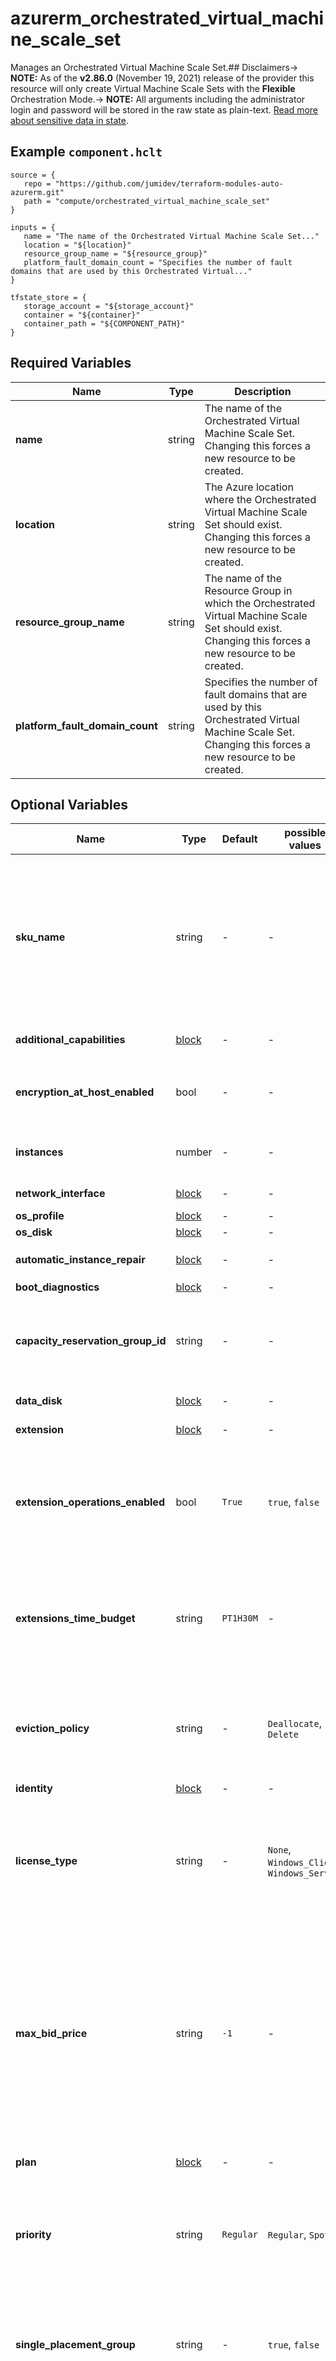 # azurerm_orchestrated_virtual_machine_scale_set

Manages an Orchestrated Virtual Machine Scale Set.## Disclaimers-> **NOTE:** As of the **v2.86.0** (November 19, 2021) release of the provider this resource will only create Virtual Machine Scale Sets with the **Flexible** Orchestration Mode.-> **NOTE:** All arguments including the administrator login and password will be stored in the raw state as plain-text. [Read more about sensitive data in state](/docs/state/sensitive-data.html).

## Example `component.hclt`

```hcl
source = {
   repo = "https://github.com/jumidev/terraform-modules-auto-azurerm.git"   
   path = "compute/orchestrated_virtual_machine_scale_set"   
}

inputs = {
   name = "The name of the Orchestrated Virtual Machine Scale Set..."   
   location = "${location}"   
   resource_group_name = "${resource_group}"   
   platform_fault_domain_count = "Specifies the number of fault domains that are used by this Orchestrated Virtual..."   
}

tfstate_store = {
   storage_account = "${storage_account}"   
   container = "${container}"   
   container_path = "${COMPONENT_PATH}"   
}

```

## Required Variables

| Name | Type |  Description |
| ---- | --------- |  ----------- |
| **name** | string |  The name of the Orchestrated Virtual Machine Scale Set. Changing this forces a new resource to be created. | 
| **location** | string |  The Azure location where the Orchestrated Virtual Machine Scale Set should exist. Changing this forces a new resource to be created. | 
| **resource_group_name** | string |  The name of the Resource Group in which the Orchestrated Virtual Machine Scale Set should exist. Changing this forces a new resource to be created. | 
| **platform_fault_domain_count** | string |  Specifies the number of fault domains that are used by this Orchestrated Virtual Machine Scale Set. Changing this forces a new resource to be created. | 

## Optional Variables

| Name | Type |  Default  |  possible values |  Description |
| ---- | --------- |  ----------- | ----------- | ----------- |
| **sku_name** | string |  -  |  -  |  The `name` of the SKU to be used by this Orcestrated Virtual Machine Scale Set. Valid values include: any of the [General purpose](https://docs.microsoft.com/azure/virtual-machines/sizes-general), [Compute optimized](https://docs.microsoft.com/azure/virtual-machines/sizes-compute), [Memory optimized](https://docs.microsoft.com/azure/virtual-machines/sizes-memory), [Storage optimized](https://docs.microsoft.com/azure/virtual-machines/sizes-storage), [GPU optimized](https://docs.microsoft.com/azure/virtual-machines/sizes-gpu), [FPGA optimized](https://docs.microsoft.com/azure/virtual-machines/sizes-field-programmable-gate-arrays), [High performance](https://docs.microsoft.com/azure/virtual-machines/sizes-hpc), or [Previous generation](https://docs.microsoft.com/azure/virtual-machines/sizes-previous-gen) virtual machine SKUs. | 
| **additional_capabilities** | [block](#additional_capabilities-block-structure) |  -  |  -  |  An `additional_capabilities` block. | 
| **encryption_at_host_enabled** | bool |  -  |  -  |  Should disks attached to this Virtual Machine Scale Set be encrypted by enabling Encryption at Host? | 
| **instances** | number |  -  |  -  |  The number of Virtual Machines in the Orcestrated Virtual Machine Scale Set. | 
| **network_interface** | [block](#network_interface-block-structure) |  -  |  -  |  One or more `network_interface` blocks. | 
| **os_profile** | [block](#os_profile-block-structure) |  -  |  -  |  An `os_profile` block. | 
| **os_disk** | [block](#os_disk-block-structure) |  -  |  -  |  An `os_disk` block. | 
| **automatic_instance_repair** | [block](#automatic_instance_repair-block-structure) |  -  |  -  |  An `automatic_instance_repair` block. | 
| **boot_diagnostics** | [block](#boot_diagnostics-block-structure) |  -  |  -  |  A `boot_diagnostics` block. | 
| **capacity_reservation_group_id** | string |  -  |  -  |  Specifies the ID of the Capacity Reservation Group which the Virtual Machine Scale Set should be allocated to. Changing this forces a new resource to be created. | 
| **data_disk** | [block](#data_disk-block-structure) |  -  |  -  |  One or more `data_disk` blocks. | 
| **extension** | [block](#extension-block-structure) |  -  |  -  |  One or more `extension` blocks | 
| **extension_operations_enabled** | bool |  `True`  |  `true`, `false`  |  Should extension operations be allowed on the Virtual Machine Scale Set? Possible values are `true` or `false`. Defaults to `true`. Changing this forces a new Orchestrated Virtual Machine Scale Set to be created. | 
| **extensions_time_budget** | string |  `PT1H30M`  |  -  |  Specifies the time alloted for all extensions to start. The time duration should be between 15 minutes and 120 minutes (inclusive) and should be specified in ISO 8601 format. Defaults to `PT1H30M`. | 
| **eviction_policy** | string |  -  |  `Deallocate`, `Delete`  |  The Policy which should be used Virtual Machines are Evicted from the Scale Set. Possible values are `Deallocate` and `Delete`. Changing this forces a new resource to be created. | 
| **identity** | [block](#identity-block-structure) |  -  |  -  |  An `identity` block. | 
| **license_type** | string |  -  |  `None`, `Windows_Client`, `Windows_Server`  |  Specifies the type of on-premise license (also known as Azure Hybrid Use Benefit) which should be used for this Orchestrated Virtual Machine Scale Set. Possible values are `None`, `Windows_Client` and `Windows_Server`. | 
| **max_bid_price** | string |  `-1`  |  -  |  The maximum price you're willing to pay for each Orchestrated Virtual Machine in this Scale Set, in US Dollars; which must be greater than the current spot price. If this bid price falls below the current spot price the Virtual Machines in the Scale Set will be evicted using the eviction_policy. Defaults to `-1`, which means that each Virtual Machine in the Orchestrated Scale Set should not be evicted for price reasons. | 
| **plan** | [block](#plan-block-structure) |  -  |  -  |  A `plan` block. Changing this forces a new resource to be created. | 
| **priority** | string |  `Regular`  |  `Regular`, `Spot`  |  The Priority of this Orchestrated Virtual Machine Scale Set. Possible values are `Regular` and `Spot`. Defaults to `Regular`. Changing this value forces a new resource. | 
| **single_placement_group** | string |  -  |  `true`, `false`  |  Should this Virtual Machine Scale Set be limited to a Single Placement Group, which means the number of instances will be capped at 100 Virtual Machines. Possible values are `true` or `false`. | 
| **source_image_id** | string |  -  |  -  |  The ID of an Image which each Virtual Machine in this Scale Set should be based on. Possible Image ID types include `Image ID`s, `Shared Image ID`s, `Shared Image Version ID`s, `Community Gallery Image ID`s, `Community Gallery Image Version ID`s, `Shared Gallery Image ID`s and `Shared Gallery Image Version ID`s. | 
| **source_image_reference** | [block](#source_image_reference-block-structure) |  -  |  -  |  A `source_image_reference` block. | 
| **termination_notification** | [block](#termination_notification-block-structure) |  -  |  -  |  A `termination_notification` block. | 
| **user_data_base64** | string |  -  |  -  |  The Base64-Encoded User Data which should be used for this Virtual Machine Scale Set. | 
| **proximity_placement_group_id** | string |  -  |  -  |  The ID of the Proximity Placement Group which the Orchestrated Virtual Machine should be assigned to. Changing this forces a new resource to be created. | 
| **zone_balance** | bool |  `False`  |  -  |  Should the Virtual Machines in this Scale Set be strictly evenly distributed across Availability Zones? Defaults to `false`. Changing this forces a new resource to be created. | 
| **zones** | string |  -  |  -  |  Specifies a list of Availability Zones in which this Orchestrated Virtual Machine should be located. Changing this forces a new Orchestrated Virtual Machine to be created. | 
| **tags** | map |  -  |  -  |  A mapping of tags which should be assigned to this Orchestrated Virtual Machine Scale Set. | 
| **priority_mix** | [block](#priority_mix-block-structure) |  -  |  -  |  a `priority_mix` block | 

### `admin_ssh_key` block structure

| Name | Type | Required? | Default | Description |
| ---- | ---- | --------- | ------- | ----------- |
| `public_key` | string | Yes | - | The Public Key which should be used for authentication, which needs to be at least 2048-bit and in ssh-rsa format. |
| `username` | string | Yes | - | The Username for which this Public SSH Key should be configured. |

### `additional_capabilities` block structure

| Name | Type | Required? | Default | Description |
| ---- | ---- | --------- | ------- | ----------- |
| `ultra_ssd_enabled` | bool | No | False | Should the capacity to enable Data Disks of the 'UltraSSD_LRS' storage account type be supported on this Orchestrated Virtual Machine Scale Set? Defaults to 'false'. Changing this forces a new resource to be created. |

### `linux_configuration` block structure

| Name | Type | Required? | Default | Description |
| ---- | ---- | --------- | ------- | ----------- |
| `admin_username` | string | Yes | - | The username of the local administrator on each Orchestrated Virtual Machine Scale Set instance. Changing this forces a new resource to be created. |
| `admin_password` | string | No | - | The Password which should be used for the local-administrator on this Virtual Machine. Changing this forces a new resource to be created. |
| `admin_ssh_key` | [block](#admin_ssh_key-block-structure) | No | - | A 'admin_ssh_key' block. |
| `computer_name_prefix` | string | No | computer_name_prefix | The prefix which should be used for the name of the Virtual Machines in this Scale Set. If unspecified this defaults to the value for the name field. If the value of the name field is not a valid 'computer_name_prefix', then you must specify 'computer_name_prefix'. Changing this forces a new resource to be created. |
| `disable_password_authentication` | bool | No | True | When an 'admin_password' is specified 'disable_password_authentication' must be set to 'false'. Defaults to 'true'. |
| `patch_assessment_mode` | string | No | ImageDefault | Specifies the mode of VM Guest Patching for the virtual machines that are associated to the Orchestrated Virtual Machine Scale Set. Possible values are 'AutomaticByPlatform' or 'ImageDefault'. Defaults to 'ImageDefault'. |
| `patch_mode` | string | No | ImageDefault | Specifies the mode of in-guest patching of this Windows Virtual Machine. Possible values are 'ImageDefault' or 'AutomaticByPlatform'. Defaults to 'ImageDefault'. For more information on patch modes please see the [product documentation](https://docs.microsoft.com/azure/virtual-machines/automatic-vm-guest-patching#patch-orchestration-modes). |
| `provision_vm_agent` | bool | No | True | Should the Azure VM Agent be provisioned on each Virtual Machine in the Scale Set? Defaults to 'true'. Changing this value forces a new resource to be created. |
| `secret` | [block](#secret-block-structure) | No | - | One or more 'secret' blocks. |

### `automatic_instance_repair` block structure

| Name | Type | Required? | Default | Description |
| ---- | ---- | --------- | ------- | ----------- |
| `enabled` | string | Yes | - | Should the automatic instance repair be enabled on this Orchestrated Virtual Machine Scale Set? Possible values are 'true' and 'false'. |
| `grace_period` | string | No | PT30M | Amount of time for which automatic repairs will be delayed. The grace period starts right after the VM is found unhealthy. Possible values are between '30' and '90' minutes. The time duration should be specified in 'ISO 8601' format (e.g. 'PT30M' to 'PT90M'). Defaults to 'PT30M'. |

### `identity` block structure

| Name | Type | Required? | Default | Description |
| ---- | ---- | --------- | ------- | ----------- |
| `type` | string | Yes | - | The type of Managed Identity that should be configured on this Orchestrated Windows Virtual Machine Scale Set. Only possible value is 'UserAssigned'. |
| `identity_ids` | string | Yes | - | Specifies a list of User Managed Identity IDs to be assigned to this Orchestrated Windows Virtual Machine Scale Set. |

### `winrm_listener` block structure

| Name | Type | Required? | Default | Description |
| ---- | ---- | --------- | ------- | ----------- |
| `protocol` | string | Yes | - | Specifies the protocol of listener. Possible values are 'Http' or 'Https'. Changing this forces a new resource to be created. |
| `certificate_url` | string | No | - | The Secret URL of a Key Vault Certificate, which must be specified when protocol is set to 'Https'. Changing this forces a new resource to be created. |

### `termination_notification` block structure

| Name | Type | Required? | Default | Description |
| ---- | ---- | --------- | ------- | ----------- |
| `enabled` | string | Yes | - | Should the termination notification be enabled on this Virtual Machine Scale Set? Possible values 'true' or 'false' |
| `timeout` | string | No | PT5M | Length of time (in minutes, between '5' and '15') a notification to be sent to the VM on the instance metadata server till the VM gets deleted. The time duration should be specified in 'ISO 8601' format. Defaults to 'PT5M'. |

### `source_image_reference` block structure

| Name | Type | Required? | Default | Description |
| ---- | ---- | --------- | ------- | ----------- |
| `publisher` | string | Yes | - | Specifies the publisher of the image used to create the virtual machines. Changing this forces a new resource to be created. |
| `offer` | string | Yes | - | Specifies the offer of the image used to create the virtual machines. Changing this forces a new resource to be created. |
| `sku` | string | Yes | - | Specifies the SKU of the image used to create the virtual machines. |
| `version` | string | Yes | - | Specifies the version of the image used to create the virtual machines. |

### `os_profile` block structure

| Name | Type | Required? | Default | Description |
| ---- | ---- | --------- | ------- | ----------- |
| `custom_data` | string | No | - | The Base64-Encoded Custom Data which should be used for this Orchestrated Virtual Machine Scale Set. |
| `windows_configuration` | [block](#windows_configuration-block-structure) | No | - | A 'windows_configuration' block. |
| `linux_configuration` | [block](#linux_configuration-block-structure) | No | - | A 'linux_configuration' block. |

### `data_disk` block structure

| Name | Type | Required? | Default | Description |
| ---- | ---- | --------- | ------- | ----------- |
| `caching` | string | Yes | - | The type of Caching which should be used for this Data Disk. Possible values are None, ReadOnly and ReadWrite. |
| `create_option` | string | No | Empty | The create option which should be used for this Data Disk. Possible values are Empty and FromImage. Defaults to 'Empty'. (FromImage should only be used if the source image includes data disks). |
| `disk_size_gb` | number | Yes | - | The size of the Data Disk which should be created. |
| `lun` | number | Yes | - | The Logical Unit Number of the Data Disk, which must be unique within the Virtual Machine. |
| `storage_account_type` | string | Yes | - | The Type of Storage Account which should back this Data Disk. Possible values include 'Standard_LRS', 'StandardSSD_LRS', 'StandardSSD_ZRS', 'Premium_LRS', 'PremiumV2_LRS', 'Premium_ZRS' and 'UltraSSD_LRS'. |
| `disk_encryption_set_id` | string | No | - | The ID of the Disk Encryption Set which should be used to encrypt the Data Disk. Changing this forces a new resource to be created. |
| `ultra_ssd_disk_iops_read_write` | string | No | - | Specifies the Read-Write IOPS for this Data Disk. Only settable when 'storage_account_type' is 'PremiumV2_LRS' or 'UltraSSD_LRS'. |
| `ultra_ssd_disk_mbps_read_write` | string | No | - | Specifies the bandwidth in MB per second for this Data Disk. Only settable when 'storage_account_type' is 'PremiumV2_LRS' or 'UltraSSD_LRS'. |
| `write_accelerator_enabled` | bool | No | False | Specifies if Write Accelerator is enabled on the Data Disk. Defaults to 'false'. |

### `network_interface` block structure

| Name | Type | Required? | Default | Description |
| ---- | ---- | --------- | ------- | ----------- |
| `name` | string | Yes | - | The Name which should be used for this Network Interface. Changing this forces a new resource to be created. |
| `ip_configuration` | list | Yes | - | One or more 'ip_configuration' blocks. |
| `dns_servers` | list | No | - | A list of IP Addresses of DNS Servers which should be assigned to the Network Interface. |
| `enable_accelerated_networking` | bool | No | False | Does this Network Interface support Accelerated Networking? Possible values are 'true' and 'false'. Defaults to 'false'. |
| `enable_ip_forwarding` | bool | No | False | Does this Network Interface support IP Forwarding? Possible values are 'true' and 'false'. Defaults to 'false'. |
| `network_security_group_id` | string | No | - | The ID of a Network Security Group which should be assigned to this Network Interface. |
| `primary` | bool | No | False | Is this the Primary IP Configuration? Possible values are 'true' and 'false'. Defaults to 'false'. |

### `boot_diagnostics` block structure

| Name | Type | Required? | Default | Description |
| ---- | ---- | --------- | ------- | ----------- |
| `storage_account_uri` | string | No | - | The Primary/Secondary Endpoint for the Azure Storage Account which should be used to store Boot Diagnostics, including Console Output and Screenshots from the Hypervisor. By including a 'boot_diagnostics' block without passing the 'storage_account_uri' field will cause the API to utilize a Managed Storage Account to store the Boot Diagnostics output. |

### `certificate` block structure

| Name | Type | Required? | Default | Description |
| ---- | ---- | --------- | ------- | ----------- |
| `store` | string | Yes | - | The certificate store on the Virtual Machine where the certificate should be added. |
| `url` | string | Yes | - | The Secret URL of a Key Vault Certificate. |

### `windows_configuration` block structure

| Name | Type | Required? | Default | Description |
| ---- | ---- | --------- | ------- | ----------- |
| `admin_username` | string | Yes | - | The username of the local administrator on each Orchestrated Virtual Machine Scale Set instance. Changing this forces a new resource to be created. |
| `admin_password` | string | Yes | - | The Password which should be used for the local-administrator on this Virtual Machine. Changing this forces a new resource to be created. |
| `computer_name_prefix` | string | No | name | The prefix which should be used for the name of the Virtual Machines in this Scale Set. If unspecified this defaults to the value for the 'name' field. If the value of the 'name' field is not a valid 'computer_name_prefix', then you must specify 'computer_name_prefix'. Changing this forces a new resource to be created. |
| `enable_automatic_updates` | bool | No | True | Are automatic updates enabled for this Virtual Machine? Defaults to 'true'. |
| `hotpatching_enabled` | bool | No | False | Should the VM be patched without requiring a reboot? Possible values are 'true' or 'false'. Defaults to 'false'. For more information about hot patching please see the [product documentation](https://docs.microsoft.com/azure/automanage/automanage-hotpatch). |
| `patch_assessment_mode` | string | No | ImageDefault | Specifies the mode of VM Guest Patching for the virtual machines that are associated to the Orchestrated Virtual Machine Scale Set. Possible values are 'AutomaticByPlatform' or 'ImageDefault'. Defaults to 'ImageDefault'. |
| `patch_mode` | string | No | AutomaticByOS | Specifies the mode of in-guest patching of this Windows Virtual Machine. Possible values are 'Manual', 'AutomaticByOS' and 'AutomaticByPlatform'. Defaults to 'AutomaticByOS'. For more information on patch modes please see the [product documentation](https://docs.microsoft.com/azure/virtual-machines/automatic-vm-guest-patching#patch-orchestration-modes). |
| `provision_vm_agent` | bool | No | True | Should the Azure VM Agent be provisioned on each Virtual Machine in the Scale Set? Defaults to 'true'. Changing this value forces a new resource to be created. |
| `secret` | [block](#secret-block-structure) | No | - | One or more 'secret' blocks. |
| `timezone` | string | No | - | Specifies the time zone of the virtual machine, the possible values are defined [here](https://jackstromberg.com/2017/01/list-of-time-zones-consumed-by-azure/). |
| `winrm_listener` | [block](#winrm_listener-block-structure) | No | - | One or more 'winrm_listener' blocks. Changing this forces a new resource to be created. |

### `diff_disk_settings` block structure

| Name | Type | Required? | Default | Description |
| ---- | ---- | --------- | ------- | ----------- |
| `option` | string | Yes | - | Specifies the Ephemeral Disk Settings for the OS Disk. At this time the only possible value is 'Local'. Changing this forces a new resource to be created. |
| `placement` | string | No | CacheDisk | Specifies where to store the Ephemeral Disk. Possible values are 'CacheDisk' and 'ResourceDisk'. Defaults to 'CacheDisk'. Changing this forces a new resource to be created. |

### `protected_settings_from_key_vault` block structure

| Name | Type | Required? | Default | Description |
| ---- | ---- | --------- | ------- | ----------- |
| `secret_url` | string | Yes | - | The URL to the Key Vault Secret which stores the protected settings. |
| `source_vault_id` | string | Yes | - | The ID of the source Key Vault. |

### `plan` block structure

| Name | Type | Required? | Default | Description |
| ---- | ---- | --------- | ------- | ----------- |
| `name` | string | Yes | - | Specifies the name of the image from the marketplace. Changing this forces a new resource to be created. |
| `publisher` | string | Yes | - | Specifies the publisher of the image. Changing this forces a new resource to be created. |
| `product` | string | Yes | - | Specifies the product of the image from the marketplace. Changing this forces a new resource to be created. |

### `priority_mix` block structure

| Name | Type | Required? | Default | Description |
| ---- | ---- | --------- | ------- | ----------- |
| `base_regular_count` | string | No | 0 | Specifies the base number of VMs of 'Regular' priority that will be created before any VMs of priority 'Spot' are created. Possible values are integers between '0' and '1000'. Defaults to '0'. |
| `regular_percentage_above_base` | string | No | 0 | Specifies the desired percentage of VM instances that are of 'Regular' priority after the base count has been reached. Possible values are integers between '0' and '100'. Defaults to '0'. |

### `extension` block structure

| Name | Type | Required? | Default | Description |
| ---- | ---- | --------- | ------- | ----------- |
| `name` | string | Yes | - | The name for the Virtual Machine Scale Set Extension. |
| `publisher` | string | Yes | - | Specifies the Publisher of the Extension. |
| `type` | string | Yes | - | Specifies the Type of the Extension. |
| `type_handler_version` | string | Yes | - | Specifies the version of the extension to use, available versions can be found using the Azure CLI. |
| `auto_upgrade_minor_version_enabled` | bool | No | True | Should the latest version of the Extension be used at Deployment Time, if one is available? This won't auto-update the extension on existing installation. Defaults to 'true'. |
| `extensions_to_provision_after_vm_creation` | string | No | - | An ordered list of Extension names which Orchestrated Virtual Machine Scale Set should provision after VM creation. |
| `force_extension_execution_on_change` | string | No | - | A value which, when different to the previous value can be used to force-run the Extension even if the Extension Configuration hasn't changed. |
| `protected_settings` | string | No | - | A JSON String which specifies Sensitive Settings (such as Passwords) for the Extension. |
| `protected_settings_from_key_vault` | [block](#protected_settings_from_key_vault-block-structure) | No | - | A 'protected_settings_from_key_vault' block. |
| `failure_suppression_enabled` | string | No | - | Should failures from the extension be suppressed? Possible values are 'true' or 'false'. |
| `settings` | string | No | - | A JSON String which specifies Settings for the Extension. |

### `os_disk` block structure

| Name | Type | Required? | Default | Description |
| ---- | ---- | --------- | ------- | ----------- |
| `caching` | string | Yes | - | The Type of Caching which should be used for the Internal OS Disk. Possible values are 'None', 'ReadOnly' and 'ReadWrite'. |
| `storage_account_type` | string | Yes | - | The Type of Storage Account which should back this the Internal OS Disk. Possible values include 'Standard_LRS', 'StandardSSD_LRS', 'StandardSSD_ZRS', 'Premium_LRS' and 'Premium_ZRS'. Changing this forces a new resource to be created. |
| `diff_disk_settings` | [block](#diff_disk_settings-block-structure) | No | - | A 'diff_disk_settings' block. Changing this forces a new resource to be created. |
| `disk_encryption_set_id` | string | No | - | The ID of the Disk Encryption Set which should be used to encrypt this OS Disk. Changing this forces a new resource to be created. |
| `disk_size_gb` | number | No | - | The Size of the Internal OS Disk in GB, if you wish to vary from the size used in the image this Virtual Machine Scale Set is sourced from. |
| `write_accelerator_enabled` | bool | No | False | Specifies if Write Accelerator is enabled on the OS Disk. Defaults to 'false'. |

### `secret` block structure

| Name | Type | Required? | Default | Description |
| ---- | ---- | --------- | ------- | ----------- |
| `key_vault_id` | string | Yes | - | The ID of the Key Vault from which all Secrets should be sourced. |
| `certificate` | [block](#certificate-block-structure) | Yes | - | One or more 'certificate' blocks. |



## Outputs

| Name | Type | Sensitive? | Description |
| ---- | ---- | --------- | --------- |
| **id** | string | No  | The ID of the Orchestrated Virtual Machine Scale Set. | 
| **unique_id** | string | No  | The Unique ID for the Orchestrated Virtual Machine Scale Set. | 

Additionally, all variables are provided as outputs.
